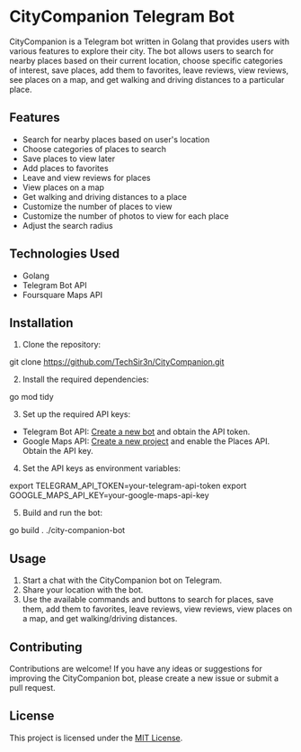 # CityCompanion Telegram Bot

CityCompanion is a Telegram bot written in Golang that provides users with various features to explore their city. The bot allows users to search for nearby places based on their current location, choose specific categories of interest, save places, add them to favorites, leave reviews, view reviews, see places on a map, and get walking and driving distances to a particular place.

## Features

- Search for nearby places based on user's location
- Choose categories of places to search
- Save places to view later
- Add places to favorites
- Leave and view reviews for places
- View places on a map
- Get walking and driving distances to a place
- Customize the number of places to view
- Customize the number of photos to view for each place
- Adjust the search radius

## Technologies Used

- Golang
- Telegram Bot API
- Foursquare Maps API

## Installation

1. Clone the repository:

git clone https://github.com/TechSir3n/CityCompanion.git

2. Install the required dependencies:

go mod tidy

3. Set up the required API keys:

- Telegram Bot API: [Create a new bot](https://core.telegram.org/bots#botfather) and obtain the API token.
- Google Maps API: [Create a new project](https://developers.google.com/maps/gmp-get-started#create-project) and enable the Places API. Obtain the API key.

4. Set the API keys as environment variables:

export TELEGRAM_API_TOKEN=your-telegram-api-token
export GOOGLE_MAPS_API_KEY=your-google-maps-api-key

5. Build and run the bot:

go build .
./city-companion-bot

## Usage

1. Start a chat with the CityCompanion bot on Telegram.
2. Share your location with the bot.
3. Use the available commands and buttons to search for places, save them, add them to favorites, leave reviews, view reviews, view places on a map, and get walking/driving distances.

## Contributing

Contributions are welcome! If you have any ideas or suggestions for improving the CityCompanion bot, please create a new issue or submit a pull request.

## License

This project is licensed under the [MIT License](LICENSE).